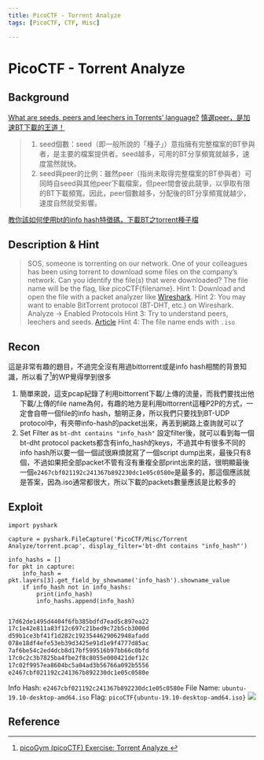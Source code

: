 ```yaml
---
title: PicoCTF - Torrent Analyze
tags: [PicoCTF, CTF, Misc]

---
```


# PicoCTF - Torrent Analyze
## Background
[What are seeds, peers and leechers in Torrents’ language?](https://www.techworm.net/2017/03/seeds-peers-leechers-torrents-language.html)
[慎選peer，是加速BT下載的王道！](https://www.mobile01.com/topicdetail.php?f=507&t=1365797)
> 1. seed個數：seed（即一般所說的「種子」）意指擁有完整檔案的BT參與者，是主要的檔案提供者。seed越多，可用的BT分享頻寬就越多，速度當然就快。
> 2. seed與peer的比例：雖然peer（指尚未取得完整檔案的BT參與者）可同時自seed與其他peer下載檔案，但peer間會彼此競爭，以爭取有限的BT下載頻寬。因此，peer個數越多，分配後的BT分享頻寬就越少，速度自然就受影響。

[教你該如何使用bt的info hash特徵碼，下載BT之torrent種子檔](http://zfly9.blogspot.com/2014/10/hashmethod.html)
## Description & Hint
> SOS, someone is torrenting on our network. One of your colleagues has been using torrent to download some files on the company’s network. Can you identify the file(s) that were downloaded? The file name will be the flag, like picoCTF{filename}.
> Hint 1: Download and open the file with a packet analyzer like [Wireshark](https://www.wireshark.org/).
> Hint 2: You may want to enable BitTorrent protocol (BT-DHT, etc.) on Wireshark. Analyze -> Enabled Protocols
> Hint 3: Try to understand peers, leechers and seeds. [Article](https://www.techworm.net/2017/03/seeds-peers-leechers-torrents-language.html)
> Hint 4: The file name ends with `.iso`
## Recon
這是非常有趣的題目，不過完全沒有用過bittorrent或是info hash相關的背景知識，所以看了[^pico-misc-torrent-analyze-almod-force]的WP覺得學到很多
1. 簡單來說，這支pcap紀錄了利用bittorrent下載/上傳的流量，而我們要找出他下載/上傳的file name為何，有趣的地方是利用bittorrent這種P2P的方式，一定會自帶一個file的info hash，驗明正身，所以我們只要找到BT-UDP protocol中，有夾帶info-hash的packet出來，再丟到網路上查詢就可以了
2. Set Filter as `bt-dht contains "info_hash"`
設定filter後，就可以看到每一個bt-dht protocol packets都含有info_hash的keys，不過其中有很多不同的info hash所以要一個一個試很麻煩就寫了一個script dump出來，最後只有8個，不過如果把全部packet不管有沒有重複全部print出來的話，很明顯最後一個`e2467cbf021192c241367b892230dc1e05c0580e`是最多的，那這個應該就是答案，因為.iso通常都很大，所以下載的packets數量應該是比較多的
## Exploit
```python=
import pyshark

capture = pyshark.FileCapture('PicoCTF/Misc/Torrent Analyze/torrent.pcap', display_filter='bt-dht contains "info_hash"')

info_hashs = []
for pkt in capture:
    info_hash = pkt.layers[3].get_field_by_showname('info_hash').showname_value
    if info_hash not in info_hashs:
        print(info_hash)
        info_hashs.append(info_hash)
    
```

```bash
17d62de1495d4404f6fb385bdfd7ead5c897ea22
17c1e42e811a83f12c697c21bed9c72b5cb3000d
d59b1ce3bf41f1d282c1923544629062948afadd
078e18df4efe53eb39d3425e91d1e9f4777d85ac
7af6be54c2ed4dcb8d17bf599516b97bb66c0bfd
17c0c2c3b7825ba4fbe2f8c8055e000421def12c
17c02f9957ea8604bc5a04ad3b56766a092b5556
e2467cbf021192c241367b892230dc1e05c0580e
```

Info Hash: `e2467cbf021192c241367b892230dc1e05c0580e`
File Name: `ubuntu-19.10-desktop-amd64.iso`
Flag: `picoCTF{ubuntu-19.10-desktop-amd64.iso}`
![](https://hackmd.io/_uploads/BJ-y_mPxp.png)

## Reference
[^pico-misc-torrent-analyze-almod-force]:[ picoGym (picoCTF) Exercise: Torrent Analyze ](https://youtu.be/XWQDnY2qaZg?si=LbdCmgY2zJG1e25z)